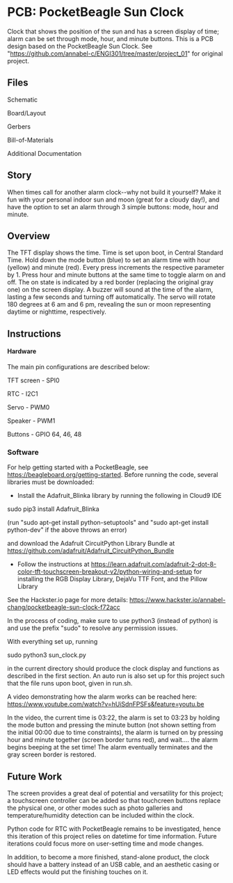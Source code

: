 # PCB: PocketBeagle Sun Clock
Clock that shows the position of the sun and has a screen display of time; alarm can be set through mode, hour, and minute buttons.
This is a PCB design based on the PocketBeagle Sun Clock. See "https://github.com/annabel-c/ENGI301/tree/master/project_01" for original project.

## Files
Schematic

Board/Layout

Gerbers

Bill-of-Materials

Additional Documentation


## Story
When times call for another alarm clock--why not build it yourself? Make it fun with your personal indoor sun and moon (great for a cloudy day!), and have the option to set an alarm through 3 simple buttons: mode, hour and minute.



## Overview

The TFT display shows the time. Time is set upon boot, in Central Standard Time. Hold down the mode button (blue) to set an alarm time with hour (yellow) and minute (red). Every press increments the respective parameter by 1. Press hour and minute buttons at the same time to toggle alarm on and off. The on state is indicated by a red border (replacing the original gray one) on the screen display. A buzzer will sound at the time of the alarm, lasting a few seconds and turning off automatically. The servo will rotate 180 degrees at 6 am and 6 pm, revealing the sun or moon representing daytime or nighttime, respectively.

## Instructions

#### Hardware

The main pin configurations are described below:

TFT screen - SPI0

RTC - I2C1

Servo - PWM0

Speaker - PWM1

Buttons - GPIO 64, 46, 48




### Software

For help getting started with a PocketBeagle, see https://beagleboard.org/getting-started. Before running the code, several libraries must be downloaded:

- Install the Adafruit_Blinka library by running the following in Cloud9 IDE

sudo pip3 install Adafruit_Blinka

(run "sudo apt-get install python-setuptools" and "sudo apt-get install python-dev" if the above throws an error)

and download the Adafruit CircuitPython Library Bundle at https://github.com/adafruit/Adafruit_CircuitPython_Bundle

- Follow the instructions at https://learn.adafruit.com/adafruit-2-dot-8-color-tft-touchscreen-breakout-v2/python-wiring-and-setup for installing the RGB Display Library, DejaVu TTF Font, and the Pillow Library

See the Hackster.io page for more details: https://www.hackster.io/annabel-chang/pocketbeagle-sun-clock-f72acc

In the process of coding, make sure to use python3 (instead of python) is and use the prefix "sudo" to resolve any permission issues.

With everything set up, running

sudo python3 sun_clock.py

in the current directory should produce the clock display and functions as described in the first section. An auto run is also set up for this project such that the file runs upon boot, given in run.sh.

A video demonstrating how the alarm works can be reached here: https://www.youtube.com/watch?v=hUiSdnFPSFs&feature=youtu.be

In the video, the current time is 03:22, the alarm is set to 03:23 by holding the mode button and pressing the minute button (not shown setting from the initial 00:00 due to time constraints), the alarm is turned on by pressing hour and minute together (screen border turns red), and wait.... the alarm begins beeping at the set time! The alarm eventually terminates and the gray screen border is restored.



## Future Work

The screen provides a great deal of potential and versatility for this project; a touchscreen controller can be added so that touchcreen buttons replace the physical one, or other modes such as photo galleries and temperature/humidity detection can be included within the clock.

Python code for RTC with PocketBeagle remains to be investigated, hence this iteration of this project relies on datetime for time information. Future iterations could focus more on user-setting time and mode changes.

In addition, to become a more finished, stand-alone product, the clock should have a battery instead of an USB cable, and an aesthetic casing or LED effects would put the finishing touches on it.
